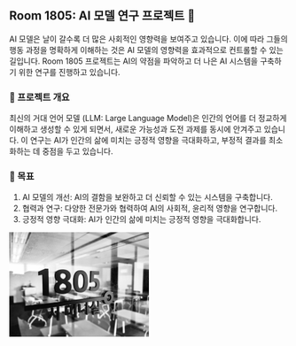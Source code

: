 ## Room 1805: AI 모델 연구 프로젝트 💫

AI 모델은 날이 갈수록 더 많은 사회적인 영향력을 보여주고 있습니다. 이에 따라 그들의 행동 과정을 명확하게 이해하는 것은 AI 모델의 영향력을 효과적으로 컨트롤할 수 있는 길입니다. 
Room 1805 프로젝트는 AI의 약점을 파악하고 더 나은 AI 시스템을 구축하기 위한 연구를 진행하고 있습니다.

### 🧠 프로젝트 개요
최신의 거대 언어 모델 (LLM: Large Language Model)은 인간의 언어를 더 정교하게 이해하고 생성할 수 있게 되면서, 새로운 가능성과 도전 과제를 동시에 안겨주고 있습니다. 이 연구는 AI가 인간의 삶에 미치는 긍정적 영향을 극대화하고, 부정적 결과를 최소화하는 데 중점을 두고 있습니다.

### 🚀 목표
1. AI 모델의 개선: AI의 결함을 보완하고 더 신뢰할 수 있는 시스템을 구축합니다.
2. 협력과 연구: 다양한 전문가와 협력하여 AI의 사회적, 윤리적 영향을 연구합니다.
3. 긍정적 영향 극대화: AI가 인간의 삶에 미치는 긍정적 영향을 극대화합니다.


<img src="https://github.com/room1805/.github/blob/main/profile/room1802_v2.jpg" width=50%>





<!--

**Here are some ideas to get you started:**

🙋‍♀️ A short introduction - what is your organization all about?
🌈 Contribution guidelines - how can the community get involved?
👩‍💻 Useful resources - where can the community find your docs? Is there anything else the community should know?
🍿 Fun facts - what does your team eat for breakfast?
🧙 Remember, you can do mighty things with the power of [Markdown](https://docs.github.com/github/writing-on-github/getting-started-with-writing-and-formatting-on-github/basic-writing-and-formatting-syntax)
-->
